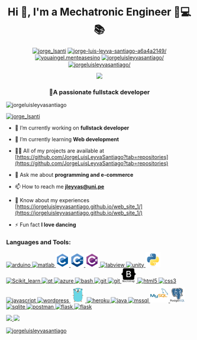 <div align="center">
  <h1 align="center">Hi 👋, I'm a Mechatronic Engineer 🤖💻📚</h1>
<!-- <h3 align="left">Connect with me:</h3>
<p align="left"> -->
  <a href="https://twitter.com/jorge_lsanti" target="_blank"><img align="center" src="https://raw.githubusercontent.com/rahuldkjain/github-profile-readme-generator/master/src/images/icons/Social/twitter.svg" alt="jorge_lsanti" height="26" width="36" /></a>
  <a href="https://linkedin.com/in/jorge-luis-leyva-santiago-a6a4a2149/" target="_blank"><img align="center" src="https://raw.githubusercontent.com/rahuldkjain/github-profile-readme-generator/master/src/images/icons/Social/linked-in-alt.svg" alt="jorge-luis-leyva-santiago-a6a4a2149/" height="26" width="36" /></a>
  <a href="https://fb.com/youaingel.menteasesino" target="_blank"><img align="center" src="https://raw.githubusercontent.com/rahuldkjain/github-profile-readme-generator/master/src/images/icons/Social/facebook.svg" alt="youaingel.menteasesino" height="26" width="36" /></a>
  <a href="https://instagram.com/jorgeluisleyvasantiago/" target="_blank"><img align="center" src="https://raw.githubusercontent.com/rahuldkjain/github-profile-readme-generator/master/src/images/icons/Social/instagram.svg" alt="jorgeluisleyvasantiago/" height="28" width="38" /></a>
  <a href="https://www.tiktok.com/@jorgeleyvasantiag?lang=en" target="_blank"><img align="center" src="https://cdn.icon-icons.com/icons2/3007/PNG/512/tiktok_logo_icon_188431.png" alt="jorgeluisleyvasantiago/" height="30" width="30" /></a>
  </p>
  <img src="https://media.giphy.com/media/h0Cq1ClzO3UpupFPjP/giphy.gif" width="180" />
  <h3 align="center">📌A passionate fullstack developer </h3>
</div>

<p align="left"> <img src="https://komarev.com/ghpvc/?username=jorgeluisleyvasantiago&label=Profile%20views&color=0e75b6&style=flat" alt="jorgeluisleyvasantiago" /> </p>

<!-- <p align="left"> <a href="https://github.com/ryo-ma/github-profile-trophy"><img src="https://github-profile-trophy.vercel.app/?username=jorgeluisleyvasantiago" alt="jorgeluisleyvasantiago" /></a> </p> -->

<p align="left"> <a href="https://twitter.com/jorge_lsanti" target="blank"><img src="https://img.shields.io/twitter/follow/jorge_lsanti?logo=twitter&style=for-the-badge" alt="jorge_lsanti" /></a> </p>

- 🔭 I’m currently working on **fullstack developer**

- 🌱 I’m currently learning **Web development**

- 👨‍💻 All of my projects are available at [https://github.com/JorgeLuisLeyvaSantiago?tab=repositories](https://github.com/JorgeLuisLeyvaSantiago?tab=repositories)

- 💬 Ask me about **programming and e-commerce**

- 📫 How to reach me **jleyvas@uni.pe**

- 📄 Know about my experiences [https://jorgeluisleyvasantiago.github.io/web_site_1/](https://jorgeluisleyvasantiago.github.io/web_site_1/)

- ⚡ Fun fact **I love dancing**

<!-- <h3 align="left">Connect with me:</h3>
<p align="left">
<a href="https://twitter.com/jorge_lsanti" target="blank"><img align="center" src="https://raw.githubusercontent.com/rahuldkjain/github-profile-readme-generator/master/src/images/icons/Social/twitter.svg" alt="jorge_lsanti" height="30" width="40" /></a>
<a href="https://linkedin.com/in/jorge-luis-leyva-santiago-a6a4a2149/" target="blank"><img align="center" src="https://raw.githubusercontent.com/rahuldkjain/github-profile-readme-generator/master/src/images/icons/Social/linked-in-alt.svg" alt="jorge-luis-leyva-santiago-a6a4a2149/" height="30" width="40" /></a>
<a href="https://fb.com/youaingel.menteasesino" target="blank"><img align="center" src="https://raw.githubusercontent.com/rahuldkjain/github-profile-readme-generator/master/src/images/icons/Social/facebook.svg" alt="youaingel.menteasesino" height="30" width="40" /></a>
<a href="https://instagram.com/jorgeluisleyvasantiago/" target="blank"><img align="center" src="https://raw.githubusercontent.com/rahuldkjain/github-profile-readme-generator/master/src/images/icons/Social/instagram.svg" alt="jorgeluisleyvasantiago/" height="30" width="40" /></a>
</p> -->

<h3 align="left">Languages and Tools:</h3>
<p align="left"> 
  <!--   ARDUINO -->
  <a href="https://www.arduino.cc/" target="_blank" rel="noreferrer"> <img src="https://cdn.worldvectorlogo.com/logos/arduino-1.svg" alt="arduino" width="34" height="34"/> </a> 
  <!-- MATLAB -->
  <a href="https://www.mathworks.com/" target="_blank" rel="noreferrer"> <img src="https://upload.wikimedia.org/wikipedia/commons/2/21/Matlab_Logo.png" alt="matlab" width="34" height="34"/> </a> 
  <!--   C-ORIGINAL -->
  <a href="https://www.cprogramming.com/" target="_blank" rel="noreferrer"> <img src="https://raw.githubusercontent.com/devicons/devicon/master/icons/c/c-original.svg" alt="c" width="36" height="36"/> </a> 
 <!--   CPLUSPLUS -->
  <a href="https://www.w3schools.com/cpp/" target="_blank" rel="noreferrer"> <img src="https://raw.githubusercontent.com/devicons/devicon/master/icons/cplusplus/cplusplus-original.svg" alt="cplusplus" width="36" height="36"/> </a> 
  <!--   CSHARP -->
  <a href="https://www.w3schools.com/cs/" target="_blank" rel="noreferrer"> <img src="https://raw.githubusercontent.com/devicons/devicon/master/icons/csharp/csharp-original.svg" alt="csharp" width="36" height="36"/> </a> 
  <!-- LABVIEW -->
  <a href="https://www.mathworks.com/" target="_blank" rel="noreferrer"> <img src="https://cdn.icon-icons.com/icons2/74/PNG/256/labview_14599.png" alt="labview" width="42" height="42"/> </a> 
  <!--   UNITY -->
  <a href="https://unity.com/" target="_blank" rel="noreferrer"> <img src="https://cdn.icon-icons.com/icons2/3053/PNG/512/unity_editor_macos_bigsur_icon_189588.png" alt="unity" width="45" height="45"/> </a> 
  <!--   PYTHON -->
  <a href="https://www.python.org" target="_blank" rel="noreferrer"> <img src="https://raw.githubusercontent.com/devicons/devicon/master/icons/python/python-original.svg" alt="python" width="40" height="40"/> </a> 
  <!--   Scikit_learn -->
  <a href="https://www.arduino.cc/" target="_blank" rel="noreferrer"> <img src="https://upload.wikimedia.org/wikipedia/commons/0/05/Scikit_learn_logo_small.svg" alt="Scikit_learn" width="50" height="50"/> </a> 
  <!--   QT DESIGNER-->
  <a href="https://www.qt.io/" target="_blank" rel="noreferrer"> <img src="https://upload.wikimedia.org/wikipedia/commons/0/0b/Qt_logo_2016.svg" alt="qt" width="40" height="40"/> </a> 
  <a href="https://azure.microsoft.com/en-in/" target="_blank" rel="noreferrer"> <img src="https://www.vectorlogo.zone/logos/microsoft_azure/microsoft_azure-icon.svg" alt="azure" width="40" height="40"/> </a> 
  <!--   BASH -->
  <a href="https://www.gnu.org/software/bash/" target="_blank" rel="noreferrer"> <img src="https://cdn.icon-icons.com/icons2/350/PNG/512/bash_36261.png" alt="bash" width="40" height="40"/> </a> 
  <!-- GIT   -->
  <a href="https://git-scm.com/" target="_blank" rel="noreferrer"> <img src="https://cdn.icon-icons.com/icons2/2415/PNG/512/git_plain_wordmark_logo_icon_146508.png" alt="git" width="55" height="55"/> </a>
  <!-- GIThub   -->
  <a href="https://git-scm.com/" target="_blank" rel="noreferrer"> <img src="https://cdn.icon-icons.com/icons2/2157/PNG/512/github_git_hub_logo_icon_132878.png" alt="git" width="50" height="50"/> </a>
  <!--   BOOTSTRAP -->
  <a href="https://getbootstrap.com" target="_blank" rel="noreferrer"> <img src="https://raw.githubusercontent.com/devicons/devicon/master/icons/bootstrap/bootstrap-plain-wordmark.svg" alt="bootstrap" width="40" height="40"/> </a> 
  <!-- HTML -->
  <a href="https://www.w3.org/html/" target="_blank" rel="noreferrer"> <img src="https://cdn.worldvectorlogo.com/logos/html-1.svg" alt="html5" width="33" height="33"/> </a>
  <!-- CSS   -->
  <a href="https://www.w3schools.com/css/" target="_blank" rel="noreferrer"> <img src="https://cdn.worldvectorlogo.com/logos/css-3.svg" alt="css3" width="33" height="33"/> </a>
  <!-- JavaScript -->
  <a href="https://developer.mozilla.org/en-US/docs/Web/JavaScript" target="_blank" rel="noreferrer"> <img src="https://cdn.worldvectorlogo.com/logos/javascript-1.svg" alt="javascript" width="34" height="33"/> </a>
  <!-- WORDPRESS -->
  <a href="https://developer.mozilla.org/en-US/docs/Web/JavaScript" target="_blank" rel="noreferrer"> <img src="https://cdn.icon-icons.com/icons2/2415/PNG/512/wordpress_original_logo_icon_146291.png" alt="wordpress" width="40" height="40"/> </a> 
   <!-- GITHUB   -->
<!--   <a href="https://git-scm.com/" target="_blank" rel="noreferrer"> <img src="https://cdn.icon-icons.com/icons2/2415/PNG/512/github_original_wordmark_logo_icon_146506.png" alt="git" width="50" height="50"/> </a>  -->
  <!-- GOLANG -->
  <a href="https://golang.org" target="_blank" rel="noreferrer"> <img src="https://raw.githubusercontent.com/devicons/devicon/master/icons/go/go-original.svg" alt="go" width="40" height="40"/> </a>
  <!-- HEROKU -->
  <a href="https://heroku.com" target="_blank" rel="noreferrer"> <img src="https://cdn.icon-icons.com/icons2/2415/PNG/512/heroku_original_wordmark_logo_icon_146482.png" alt="heroku" width="40" height="40"/> </a> 
  <!-- JAVA -->
  <a href="https://www.java.com" target="_blank" rel="noreferrer"> <img src="https://cdn.icon-icons.com/icons2/2415/PNG/512/java_original_wordmark_logo_icon_146459.png" alt="java" width="45" height="45"/> </a> 
  <!-- SQL SERVER -->
  <a href="https://www.microsoft.com/en-us/sql-server" target="_blank" rel="noreferrer"> <img src="https://www.svgrepo.com/show/303229/microsoft-sql-server-logo.svg" alt="mssql" width="45" height="45"/> </a> 
  <!--   MYSQL -->
  <a href="https://www.mysql.com/" target="_blank" rel="noreferrer"> <img src="https://raw.githubusercontent.com/devicons/devicon/master/icons/mysql/mysql-original-wordmark.svg" alt="mysql" width="50" height="50"/> </a> 
  <!--   POSTGRE -->
  <a href="https://www.postgresql.org" target="_blank" rel="noreferrer"> <img src="https://raw.githubusercontent.com/devicons/devicon/master/icons/postgresql/postgresql-original-wordmark.svg" alt="postgresql" width="40" height="40"/> </a> 
  <!--   SQLITE -->
  <a href="https://www.sqlite.org/" target="_blank" rel="noreferrer"> <img src="https://cdn.icon-icons.com/icons2/2699/PNG/512/sqlite_logo_icon_170706.png" alt="sqlite" width="58" height="38"/> </a> 
  <!--   POSTMAN -->
  <a href="https://postman.com" target="_blank" rel="noreferrer"> <img src="https://www.vectorlogo.zone/logos/getpostman/getpostman-icon.svg" alt="postman" width="32" height="32"/> </a> 
  <!-- FASTAPI  -->
  <a href="https://flask.palletsprojects.com/" target="_blank" rel="noreferrer"> <img src="https://cdn.worldvectorlogo.com/logos/fastapi.svg" alt="flask" width="32" height="32"/> </a> 
  <!-- FLASK   -->
  <a href="https://flask.palletsprojects.com/" target="_blank" rel="noreferrer"> <img src="https://www.vectorlogo.zone/logos/pocoo_flask/pocoo_flask-icon.svg" alt="flask" width="35" height="35"/> </a> 
</p>

<div>
  <a href="https://github.com/JorgeLuisLeyvaSantiago/">
  <img height = "180em" src="https://github-readme-stats.vercel.app/api/top-langs?username=jorgeluisleyvasantiago&show_icons=true&locale=en&layout=compact">  
  <img height = "180em" src="https://github-readme-stats.vercel.app/api?username=jorgeluisleyvasantiago&show_icons=true&locale=en">
</div>

<!-- <p><img align="left" src="https://github-readme-stats.vercel.app/api/top-langs?username=jorgeluisleyvasantiago&show_icons=true&locale=en&layout=compact" alt="jorgeluisleyvasantiago" /></p> -->

<!-- <p>&nbsp;<img align="center" src="https://github-readme-stats.vercel.app/api?username=jorgeluisleyvasantiago&show_icons=true&locale=en" alt="jorgeluisleyvasantiago" /></p> -->

<p><img align="center" src="https://github-readme-streak-stats.herokuapp.com/?user=jorgeluisleyvasantiago&" alt="jorgeluisleyvasantiago" /></p>










<!--  ### Hi there 👋 -->

<!--
**JorgeLuisLeyvaSantiago/JorgeLuisLeyvaSantiago** is a ✨ _special_ ✨ repository because its `README.md` (this file) appears on your GitHub profile.

Here are some ideas to get you started:

- 🔭 I’m currently working on ...
- 🌱 I’m currently learning ...
- 👯 I’m looking to collaborate on ...
- 🤔 I’m looking for help with ...
- 💬 Ask me about ...
- 📫 How to reach me: ...
- 😄 Pronouns: ...
- ⚡ Fun fact: ...
-->


<!-- 
<section id="header" align="center">
  
  <img src="https://media.giphy.com/media/v1.Y2lkPTc5MGI3NjExNzM0M2ZjOTQxNWI0OWI0ZDYzNzZhOWNiOGM2MTZmZTM1M2IwOTc5OCZjdD1n/xT9IgzoKnwFNmISR8I/giphy.gif" width="180" />
  <h2>Hi there 👋, I'm a Mechatronic Engineer </h2>
  <a href="https://www.facebook.com/youaingel.menteasesino" target="_blank"><img src="https://github.com/mctechnology17/mctechnology17/blob/main/src/facebook.png" width="22px" /></a>
  <a href="https://www.instagram.com/jorgeluisleyvasantiago/" target="_blank"><img src="https://github.com/mctechnology17/mctechnology17/blob/main/src/instagram.png" width="22px" /></a>
  <a href="https://twitter.com/Jorge_LSanti" target="_blank"><img src="https://github.com/mctechnology17/mctechnology17/blob/main/src/twitter.png" width="22px" /></a>
  <a href="https://github.com/JorgeLuisLeyvaSantiago" target="_blank"><img src="https://github.com/mctechnology17/mctechnology17/blob/main/src/github.png" width="22px" /></a>
  <a href="https://web.telegram.org/k/#@JorgeLuisLeyvaSantiago" target="_blank"><img src="https://github.com/mctechnology17/mctechnology17/blob/main/src/telegram.png" width="22px" /></a>
  <a href="https://www.tiktok.com/@jorgeleyvasantiag?lang=en" target="_blank"><img src="https://github.com/mctechnology17/mctechnology17/blob/main/src/tiktok.png" width="22px" /></a>
  
</section>

<div align="left">
  <h3> Languages and Tools </h3>
  <div align="center">
    <img src="https://github.com/devicons/devicon/blob/master/icons/python/python-original.svg" width="45" />
    <img src="https://github.com/devicons/devicon/blob/master/icons/html5/html5-original.svg" width="40" />
    <img src="https://github.com/devicons/devicon/blob/master/icons/css3/css3-original.svg" width="40" />
    <img src="https://github.com/devicons/devicon/blob/master/icons/javascript/javascript-original.svg" width="40" />
    <img src="https://github.com/devicons/devicon/blob/master/icons/mysql/mysql-original.svg" width="40" />
    <img src="https://github.com/devicons/devicon/blob/master/icons/heroku/heroku-original.svg" width="40" />
   </div>
</div> -->


